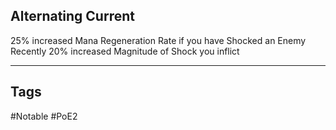 ## Alternating Current
25% increased Mana Regeneration Rate if you have Shocked an Enemy Recently
20% increased Magnitude of Shock you inflict

---
## Tags
#Notable
#PoE2
